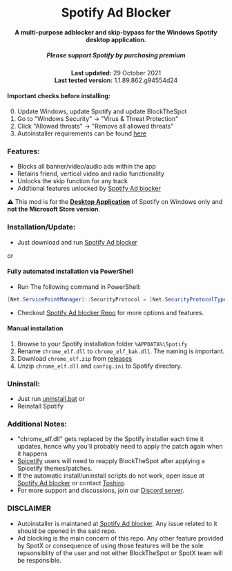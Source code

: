 <center>
    <h1 align="center">Spotify Ad Blocker</h1>
    <h4 align="center">A multi-purpose adblocker and skip-bypass for the <strong>Windows</strong> Spotify desktop application.</h4>
    <h5 align="center">Please support Spotify by purchasing premium</h5>
    <p align="center">
        <strong>Last updated:</strong> 29 October 2021<br>
        <strong>Last tested version:</strong> 1.1.89.862.g94554d24
    </p> 
</center>

#### Important checks before installing:

0. Update Windows, update Spotify and update BlockTheSpot
1. Go to "Windows Security" -> "Virus & Threat Protection"
2. Click "Allowed threats" -> "Remove all allowed threats"
3. Autoinstaller requirements can be found [here](https://github.com/Toshir-96/Spotify-Ad-Blocker)

### Features:

- Blocks all banner/video/audio ads within the app
- Retains friend, vertical video and radio functionality
- Unlocks the skip function for any track
- Addtional features unlocked by [Spotify Ad blocker](https://github.com/Toshir-96/Spotify-Ad-Blocker)

:warning: This mod is for the [**Desktop Application**](https://www.spotify.com/download/windows/) of Spotify on Windows only and **not the Microsoft Store version**.

### Installation/Update:

- Just download and run [Spotify Ad blocker](https://github.com/Toshir-96/Spotify-Ad-Blocker)

or

#### Fully automated installation via PowerShell

- Run The following command in PowerShell:

```ps1
[Net.ServicePointManager]::SecurityProtocol = [Net.SecurityProtocolType]::Tls12; iex "& { $((iwr -useb 'https://raw.githubusercontent.com/amd64fox/SpotX/main/Install.ps1').Content) } -confirm_uninstall_ms_spoti -confirm_spoti_recomended_over -podcasts_on -cache_off -block_update_off -exp_standart -hide_col_icon_off -start_spoti"
```

- Checkout [Spotify Ad blocker Repo](https://github.com/Toshir-96/Spotify-Ad-Blocker) for more options and features.

#### Manual installation

1. Browse to your Spotify installation folder `%APPDATA%\Spotify`
2. Rename `chrome_elf.dll` to `chrome_elf_bak.dll`. The naming is important.
3. Download `chrome_elf.zip` from [releases](https://github.com/mrpond/BlockTheSpot/releases)
4. Unzip `chrome_elf.dll` and `config.ini` to Spotify directory.

### Uninstall:

- Just run [uninstall.bat](https://github.com/Toshir-96/Spotify-Ad-Blocker/Uninstall.bat)
  or
- Reinstall Spotify

### Additional Notes:

- "chrome_elf.dll" gets replaced by the Spotify installer each time it updates, hence why you'll probably need to apply the patch again when it happens
- [Spicetify](https://github.com/Toshiro-96) users will need to reapply BlockTheSpot after applying a Spicetify themes/patches.
- If the automatic install/uninstall scripts do not work, open issue at [Spotify Ad blocker](https://github.com/Toshir-96/Spotify-Ad-Blocker) or contact [Toshiro](https://github.com/Toshir-96).
- For more support and discussions, join our [Discord server](https://discord.gg/p43cusgUPm).

### DISCLAIMER

- Autoinstaller is maintaned at [Spotify Ad blocker](https://github.com/Toshir-96/Spotify-Ad-Blocker). Any issue related to it should be opened in the said repo. 
- Ad blocking is the main concern of this repo. Any other feature provided by SpotX or consequence of using those features will be the sole repsonsiblity of the user and not either BlockTheSpot or SpotX team will be responsible.
